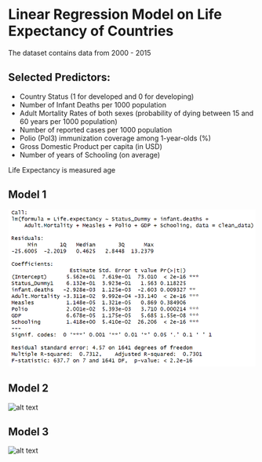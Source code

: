 # Linear Regression Model on Life Expectancy of Countries 

The dataset contains data from 2000 - 2015


## Selected Predictors:
- Country Status (1 for developed and 0 for developing)
- Number of Infant Deaths per 1000 population
- Adult Mortality Rates of both sexes (probability of dying between 15 and 60 years per 1000 population)
- Number of reported cases per 1000 population
- Polio (Pol3) immunization coverage among 1-year-olds (%)
- Gross Domestic Product per capita (in USD)
- Number of years of Schooling (on average)

Life Expectancy is measured age

## Model 1
![alt text](https://github.com/lybned/STAT-429-Individual-Project/blob/main/Pictures/Model%201%20Summary.PNG)

## Model 2
![alt text](https://github.com/lybned/STAT-429-Individual-Project/blob/main/Pictures/Model2.PNG)

## Model 3
![alt text](https://github.com/lybned/STAT-429-Individual-Project/blob/main/Pictures/Model3.PNG)
